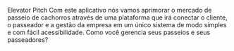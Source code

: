 
Elevator Pitch
Com este aplicativo nós vamos aprimorar o mercado de passeio de cachorros através de uma plataforma que irá conectar o cliente, o passeador e a gestão da empresa em um único sistema de modo simples e com fácil acessibilidade.
Como você gerencia seus passeios e seus passeadores?
